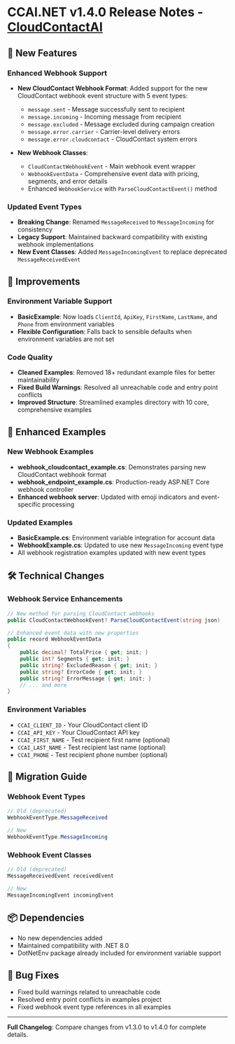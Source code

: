 # CCAI.NET v1.4.0 Release Notes - [CloudContactAI](https://cloudcontactai.com)

## 🚀 New Features

### Enhanced Webhook Support
- **New CloudContact Webhook Format**: Added support for the new CloudContact webhook event structure with 5 event types:
  - `message.sent` - Message successfully sent to recipient
  - `message.incoming` - Incoming message from recipient
  - `message.excluded` - Message excluded during campaign creation
  - `message.error.carrier` - Carrier-level delivery errors
  - `message.error.cloudcontact` - CloudContact system errors

- **New Webhook Classes**:
  - `CloudContactWebhookEvent` - Main webhook event wrapper
  - `WebhookEventData` - Comprehensive event data with pricing, segments, and error details
  - Enhanced `WebhookService` with `ParseCloudContactEvent()` method

### Updated Event Types
- **Breaking Change**: Renamed `MessageReceived` to `MessageIncoming` for consistency
- **Legacy Support**: Maintained backward compatibility with existing webhook implementations
- **New Event Classes**: Added `MessageIncomingEvent` to replace deprecated `MessageReceivedEvent`

## 🔧 Improvements

### Environment Variable Support
- **BasicExample**: Now loads `ClientId`, `ApiKey`, `FirstName`, `LastName`, and `Phone` from environment variables
- **Flexible Configuration**: Falls back to sensible defaults when environment variables are not set

### Code Quality
- **Cleaned Examples**: Removed 18+ redundant example files for better maintainability
- **Fixed Build Warnings**: Resolved all unreachable code and entry point conflicts
- **Improved Structure**: Streamlined examples directory with 10 core, comprehensive examples

## 📝 Enhanced Examples

### New Webhook Examples
- **webhook_cloudcontact_example.cs**: Demonstrates parsing new CloudContact webhook format
- **webhook_endpoint_example.cs**: Production-ready ASP.NET Core webhook controller
- **Enhanced webhook server**: Updated with emoji indicators and event-specific processing

### Updated Examples
- **BasicExample.cs**: Environment variable integration for account data
- **WebhookExample.cs**: Updated to use new `MessageIncoming` event type
- All webhook registration examples updated with new event types

## 🛠️ Technical Changes

### Webhook Service Enhancements
```csharp
// New method for parsing CloudContact webhooks
public CloudContactWebhookEvent? ParseCloudContactEvent(string json)

// Enhanced event data with new properties
public record WebhookEventData
{
    public decimal? TotalPrice { get; init; }
    public int? Segments { get; init; }
    public string? ExcludedReason { get; init; }
    public string? ErrorCode { get; init; }
    public string? ErrorMessage { get; init; }
    // ... and more
}
```

### Environment Variables
- `CCAI_CLIENT_ID` - Your CloudContact client ID
- `CCAI_API_KEY` - Your CloudContact API key
- `CCAI_FIRST_NAME` - Test recipient first name (optional)
- `CCAI_LAST_NAME` - Test recipient last name (optional)
- `CCAI_PHONE` - Test recipient phone number (optional)

## 🔄 Migration Guide

### Webhook Event Types
```csharp
// Old (deprecated)
WebhookEventType.MessageReceived

// New
WebhookEventType.MessageIncoming
```

### Webhook Event Classes
```csharp
// Old (deprecated)
MessageReceivedEvent receivedEvent

// New
MessageIncomingEvent incomingEvent
```

## 📦 Dependencies
- No new dependencies added
- Maintained compatibility with .NET 8.0
- DotNetEnv package already included for environment variable support

## 🐛 Bug Fixes
- Fixed build warnings related to unreachable code
- Resolved entry point conflicts in examples project
- Fixed webhook event type references in all examples

---

**Full Changelog**: Compare changes from v1.3.0 to v1.4.0 for complete details.
